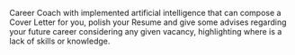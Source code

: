 Career Coach with implemented artificial intelligence that can compose a Cover Letter for you, polish your Resume and give some advises regarding your future career considering any given vacancy, highlighting where is a lack of skills or knowledge.
